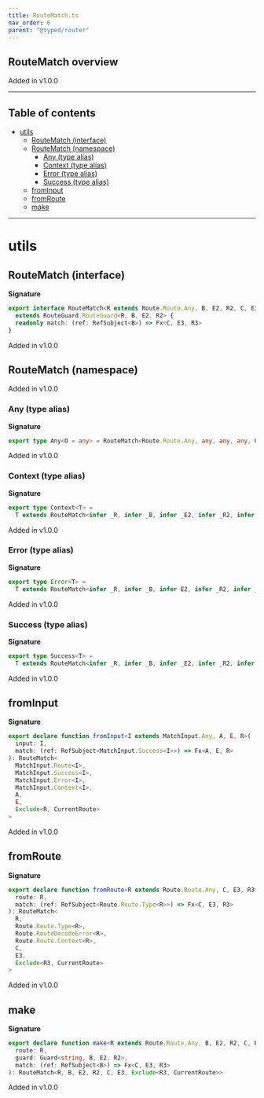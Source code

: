 ```yaml
---
title: RouteMatch.ts
nav_order: 6
parent: "@typed/router"
---
```


## RouteMatch overview

Added in v1.0.0

---

<h2 class="text-delta">Table of contents</h2>

- [utils](#utils)
  - [RouteMatch (interface)](#routematch-interface)
  - [RouteMatch (namespace)](#routematch-namespace)
    - [Any (type alias)](#any-type-alias)
    - [Context (type alias)](#context-type-alias)
    - [Error (type alias)](#error-type-alias)
    - [Success (type alias)](#success-type-alias)
  - [fromInput](#frominput)
  - [fromRoute](#fromroute)
  - [make](#make)

---

# utils

## RouteMatch (interface)

**Signature**

```ts
export interface RouteMatch<R extends Route.Route.Any, B, E2, R2, C, E3, R3>
  extends RouteGuard.RouteGuard<R, B, E2, R2> {
  readonly match: (ref: RefSubject<B>) => Fx<C, E3, R3>
}
```

Added in v1.0.0

## RouteMatch (namespace)

Added in v1.0.0

### Any (type alias)

**Signature**

```ts
export type Any<O = any> = RouteMatch<Route.Route.Any, any, any, any, O, any, any>
```

Added in v1.0.0

### Context (type alias)

**Signature**

```ts
export type Context<T> =
  T extends RouteMatch<infer _R, infer _B, infer _E2, infer _R2, infer _C, infer _E3, infer _R3> ? _R2 | _R3 : never
```

Added in v1.0.0

### Error (type alias)

**Signature**

```ts
export type Error<T> =
  T extends RouteMatch<infer _R, infer _B, infer E2, infer _R2, infer _C, infer E3, infer _R3> ? E2 | E3 : never
```

Added in v1.0.0

### Success (type alias)

**Signature**

```ts
export type Success<T> =
  T extends RouteMatch<infer _R, infer _B, infer _E2, infer _R2, infer C, infer _E3, infer _R3> ? C : never
```

Added in v1.0.0

## fromInput

**Signature**

```ts
export declare function fromInput<I extends MatchInput.Any, A, E, R>(
  input: I,
  match: (ref: RefSubject<MatchInput.Success<I>>) => Fx<A, E, R>
): RouteMatch<
  MatchInput.Route<I>,
  MatchInput.Success<I>,
  MatchInput.Error<I>,
  MatchInput.Context<I>,
  A,
  E,
  Exclude<R, CurrentRoute>
>
```

Added in v1.0.0

## fromRoute

**Signature**

```ts
export declare function fromRoute<R extends Route.Route.Any, C, E3, R3>(
  route: R,
  match: (ref: RefSubject<Route.Route.Type<R>>) => Fx<C, E3, R3>
): RouteMatch<
  R,
  Route.Route.Type<R>,
  Route.RouteDecodeError<R>,
  Route.Route.Context<R>,
  C,
  E3,
  Exclude<R3, CurrentRoute>
>
```

Added in v1.0.0

## make

**Signature**

```ts
export declare function make<R extends Route.Route.Any, B, E2, R2, C, E3, R3>(
  route: R,
  guard: Guard<string, B, E2, R2>,
  match: (ref: RefSubject<B>) => Fx<C, E3, R3>
): RouteMatch<R, B, E2, R2, C, E3, Exclude<R3, CurrentRoute>>
```

Added in v1.0.0
